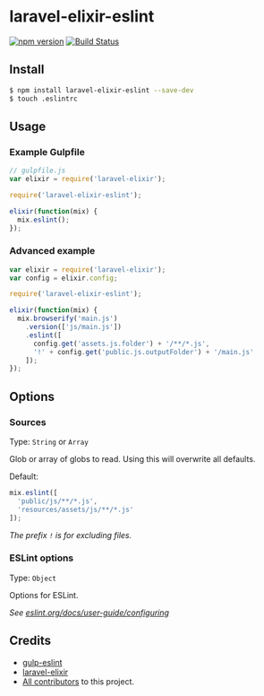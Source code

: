 # laravel-elixir-eslint

[![npm version](https://badge.fury.io/js/laravel-elixir-eslint.svg)](https://badge.fury.io/js/laravel-elixir-eslint)
[![Build Status](https://travis-ci.org/ponko2/laravel-elixir-eslint.svg?branch=master)](https://travis-ci.org/ponko2/laravel-elixir-eslint)

## Install

```sh
$ npm install laravel-elixir-eslint --save-dev
$ touch .eslintrc
```

## Usage

### Example Gulpfile

```javascript
// gulpfile.js
var elixir = require('laravel-elixir');

require('laravel-elixir-eslint');

elixir(function(mix) {
  mix.eslint();
});
```

### Advanced example

```javascript
var elixir = require('laravel-elixir');
var config = elixir.config;

require('laravel-elixir-eslint');

elixir(function(mix) {
  mix.browserify('main.js')
    .version(['js/main.js'])
    .eslint([
      config.get('assets.js.folder') + '/**/*.js',
      '!' + config.get('public.js.outputFolder') + '/main.js'
    ]);
});
```

## Options

### Sources
Type: `String` or `Array`

Glob or array of globs to read. Using this will overwrite all defaults.

Default:

```javascript
mix.eslint([
  'public/js/**/*.js',
  'resources/assets/js/**/*.js'
]);
```

_The prefix `!` is for excluding files._

### ESLint options

Type: `Object`

Options for ESLint.

_See [eslint.org/docs/user-guide/configuring](http://eslint.org/docs/user-guide/configuring)_

## Credits
- [gulp-eslint](https://github.com/adametry/gulp-eslint)
- [laravel-elixir](https://github.com/laravel/elixir)
- [All contributors](https://github.com/ponko2/laravel-elixir-eslint/graphs/contributors) to this project.
